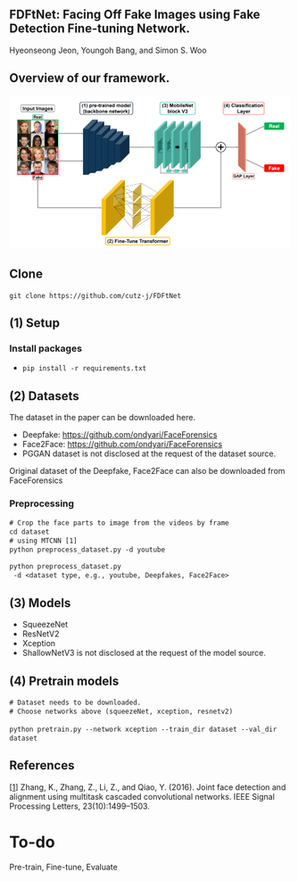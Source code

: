 ## FDFtNet: Facing Off Fake Images using Fake Detection Fine-tuning Network.
Hyeonseong Jeon, Youngoh Bang,  and Simon S. Woo
 
## Overview of our framework.
<img src='./image/overview.png' width=1000>

## Clone
```
git clone https://github.com/cutz-j/FDFtNet
```

## (1) Setup
### Install packages
- `pip install -r requirements.txt`

## (2) Datasets
The dataset in the paper can be downloaded here.
* Deepfake: https://github.com/ondyari/FaceForensics
* Face2Face: https://github.com/ondyari/FaceForensics
* PGGAN dataset is not disclosed at the request of the dataset source.

Original dataset of the Deepfake, Face2Face can also be downloaded from FaceForensics
### Preprocessing
```
# Crop the face parts to image from the videos by frame
cd dataset
# using MTCNN [1]
python preprocess_dataset.py -d youtube
```
```
python preprocess_dataset.py
 -d <dataset type, e.g., youtube, Deepfakes, Face2Face>
```

## (3) Models
* SqueezeNet
* ResNetV2
* Xception
* ShallowNetV3 is not disclosed at the request of the model source.

## (4) Pretrain models
```
# Dataset needs to be downloaded.
# Choose networks above (squeezeNet, xception, resnetv2)

python pretrain.py --network xception --train_dir dataset --val_dir dataset
```

## References
\[[1](https://ieeexplore.ieee.org/abstract/document/7553523)\] Zhang, K., Zhang, Z., Li, Z., and Qiao, Y. (2016). Joint face detection and alignment using multitask cascaded convolutional networks. IEEE Signal Processing Letters, 23(10):1499–1503.

# To-do
Pre-train, Fine-tune, Evaluate
